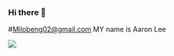 ### Hi there 👋
#Milobeng02@gmail.com
MY name is Aaron Lee

![](https://www.google.com/url?sa=i&url=https%3A%2F%2Fen.wikipedia.org%2Fwiki%2FDoraemon_%2528character%2529&psig=AOvVaw1JIZIlG4x3slw177AB_pUe&ust=1694234171903000&source=images&cd=vfe&opi=89978449&ved=0CBAQjRxqFwoTCNjz76GYmoEDFQAAAAAdAAAAABAE)




<!--
**Milobeng02/Milobeng02** is a ✨ _special_ ✨ repository because its `README.md` (this file) appears on your GitHub profile.

Here are some ideas to get you started:

- 🔭 I’m currently working on ...
- 🌱 I’m currently learning ...
- 👯 I’m looking to collaborate on ...
- 🤔 I’m looking for help with ...
- 💬 Ask me about ...
- 📫 How to reach me: ...
- 😄 Pronouns: ...
- ⚡ Fun fact: ...
-->
